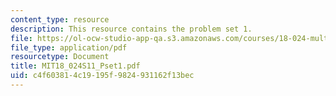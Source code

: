 ```yaml
---
content_type: resource
description: This resource contains the problem set 1.
file: https://ol-ocw-studio-app-qa.s3.amazonaws.com/courses/18-024-multivariable-calculus-with-theory-spring-2011/c4f603814c19195f9824931162f13bec_MIT18_024S11_Pset1.pdf
file_type: application/pdf
resourcetype: Document
title: MIT18_024S11_Pset1.pdf
uid: c4f60381-4c19-195f-9824-931162f13bec
---
```


